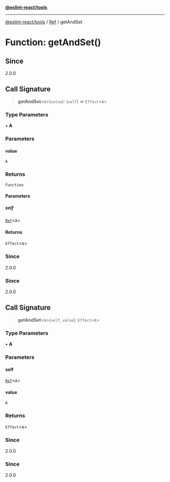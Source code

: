 [**@eslint-react/tools**](../../../README.md)

***

[@eslint-react/tools](../../../README.md) / [Ref](../README.md) / getAndSet

# Function: getAndSet()

## Since

2.0.0

## Call Signature

> **getAndSet**\<`A`\>(`value`): (`self`) => `Effect`\<`A`\>

### Type Parameters

• **A**

### Parameters

#### value

`A`

### Returns

`Function`

#### Parameters

##### self

[`Ref`](../interfaces/Ref.md)\<`A`\>

#### Returns

`Effect`\<`A`\>

### Since

2.0.0

### Since

2.0.0

## Call Signature

> **getAndSet**\<`A`\>(`self`, `value`): `Effect`\<`A`\>

### Type Parameters

• **A**

### Parameters

#### self

[`Ref`](../interfaces/Ref.md)\<`A`\>

#### value

`A`

### Returns

`Effect`\<`A`\>

### Since

2.0.0

### Since

2.0.0
